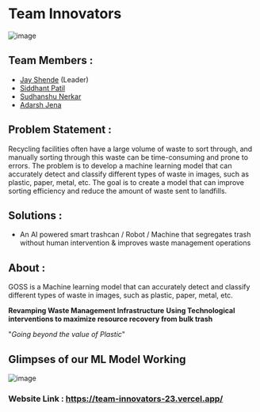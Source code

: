 # Team Innovators
![image](https://user-images.githubusercontent.com/77800620/217883199-3d1b38d2-efd7-426e-8a67-a9dd70c2cc71.png)

## Team Members :
- [Jay Shende](https://github.com/JayShende) (Leader) 
- [Siddhant Patil](https://github.com/Siddhant-Patil0203)
- [Sudhanshu Nerkar](https://github.com/Sudnerkar23)
- [Adarsh Jena](https://github.com/adarshnjena)

## Problem Statement :
Recycling facilities often have a large volume of waste to sort through, and manually sorting
through this waste can be time-consuming and prone to errors. The problem is to develop a
machine learning model that can accurately detect and classify different types of waste in
images, such as plastic, paper, metal, etc. The goal is to create a model that can improve
sorting efficiency and reduce the amount of waste sent to landfills.

## Solutions :
- An AI powered smart trashcan / Robot / Machine that segregates trash without human intervention & improves waste management operations

## About :
GOSS is a Machine learning model that can accurately detect
and classify different types of waste in images, such as plastic, paper, metal, etc.

**Revamping Waste Management Infrastructure**
**Using Technological interventions to maximize resource recovery from bulk trash**

"_Going beyond the value of Plastic_"

## Glimpses of our ML Model Working 
![image](https://user-images.githubusercontent.com/77800620/217948136-32912386-4621-4c0c-983b-9086e98df5e2.png)


### Website Link : https://team-innovators-23.vercel.app/
